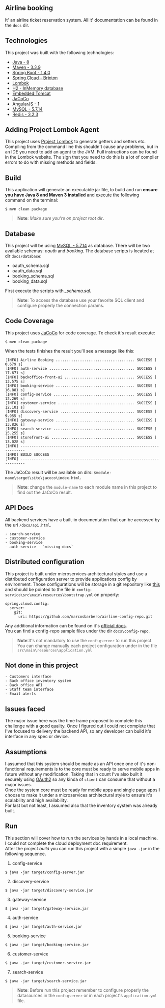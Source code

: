 Airline booking
---
It' an airline ticket reservation system. All it' documentation can be found in the `docs` dir.

Technologies
---
This project was built with the following technologies:

  - [Java - 8](http://www.oracle.com/technetwork/pt/java/javase/downloads/jdk8-downloads-2133151.html)
  - [Maven - 3.3.9](https://maven.apache.org/download.cgi)
  - [Spring Boot - 1.4.0](http://projects.spring.io/spring-boot/)
  - [Spring Cloud - Brixton](http://projects.spring.io/spring-cloud/)
  - [Lombok](https://projectlombok.org/)
  - [H2 - InMemory database](http://www.h2database.com/html/main.html)
  - [Embedded Tomcat](http://tomcat.apache.org/)
  - [JaCoCo](http://www.eclemma.org/jacoco/)
  - [AngularJS - 1](https://angularjs.org/)
  - [MySQL - 5.7.14](https://www.mysql.com/)
  - [Redis - 3.2.3](http://redis.io/)
  
Adding Project Lombok Agent
---

This project uses [Project Lombok](http://projectlombok.org/features/index.html)
to generate getters and setters etc. Compiling from the command line this
shouldn't cause any problems, but in an IDE you need to add an agent
to the JVM. Full instructions can be found in the Lombok website. The
sign that you need to do this is a lot of compiler errors to do with
missing methods and fields.  

Build
---
This application will generate an executable jar file, to build and run **ensure you have Java 8 and Maven 3 installed** 
and execute the following command on the terminal:

```
$ mvn clean package
```

>**Note**: *Make sure you're on project root dir*.

Database
---
This project will be using [MySQL - 5.7.14](https://www.mysql.com/) as database. There will be two available schemas: *oauth* and *booking*.
The database scripts is located at dir `docs/database`:

 - oauth_schema.sql
 - oauth_data.sql
 - booking_schema.sql
 - booking_data.sql
 
First execute the scripts with *\_schema.sql*. 

>**Note**: To access the database use your favorite SQL client and configure properly the connection params.
  
Code Coverage
---
This project uses [JaCoCo](http://www.eclemma.org/jacoco/) for code coverage. To check it's result execute:

```
$ mvn clean package
```

When the tests finishes the result you'll see a message like this:
```
[INFO] Airline Booking .................................... SUCCESS [  0.679 s]
[INFO] auth-service ....................................... SUCCESS [ 17.671 s]
[INFO] backoffice-front-ui ................................ SUCCESS [ 13.575 s]
[INFO] booking-service .................................... SUCCESS [ 16.881 s]
[INFO] config-service ..................................... SUCCESS [ 12.269 s]
[INFO] customer-service ................................... SUCCESS [ 12.101 s]
[INFO] discovery-service .................................. SUCCESS [  9.955 s]
[INFO] gateway-service .................................... SUCCESS [ 13.826 s]
[INFO] search-service ..................................... SUCCESS [ 15.255 s]
[INFO] storefront-ui ...................................... SUCCESS [ 13.028 s]
[INFO] ------------------------------------------------------------------------
[INFO] BUILD SUCCESS
[INFO] ------------------------------------------------------------------------
```

The JaCoCo result will be available on dirs: `$module-name\target\site\jacoco\index.html`.

>**Note**: change the `module-name` to each module name in this project to find out the JaCoCo result.

API Docs
---
All backend services have a built-in documentation that can be accessed by the uri `/docs/api.html`.  

    - search-service
    - customer-service
    - booking-service
    - auth-service - `missing docs`
    
Distributed configuration
---
This project is built under microservices architectural styles and use a distributed configuration server to provide applications 
config by environment. Those configurations will be storage in a git repository like [this](https://github.com/marcosbarbero/airline-config-repo/blob/master/application.yml) 
and should be pointed to the file in `config-service\src\main\resources\bootstrap.yml` on property:

```
spring.cloud.config:
  server:
    git:
      uri: https://github.com/marcosbarbero/airline-config-repo.git
```

Any additional information can be found on it's [official docs](http://cloud.spring.io/spring-cloud-config/spring-cloud-config.html).  
You can find a config-repo sample files under the dir `docs\config-repo`.  

>**Note**:It's not mandatory to use the `configserver` to run this project. You can change manually each project configuration under in the
 file `src\main\resources\application.yml`
    
Not done in this project
---

    - Customers interface
    - Back office inventory system
    - Back office API
    - Staff team interface
    - Email alerts
    

Issues faced
---
The major issue here was the time frame proposed to complete this challenge with a good quality. Once I figured out I could not 
complete that I've focused to delivery the backend API, so any developer can build it's interface in any spec or device.

Assumptions
---
I assumed that this system should be made as an API once one of it's non-functional requirements is to the core
must be ready to serve mobile apps in future without any modification. Taking that in count I've also built it securely
using [OAuth2](http://oauth.net/2/) so any kinda of `client` can consume that without a major issues.  
Once the system core must be ready for mobile apps and single page apps I choose to make it under a microservices architectural style
to ensure it's scalability and high availability.  
For last but not least, I assumed also that the inventory system was already built.

Run
---
This section will cover how to run the services by hands in a local machine. I could not complete the cloud deployment doc requirement.    
After the project *build* you can run this project with a simple `java -jar` in the following sequence.

1. config-service
```
$ java -jar target/config-server.jar
```

2. discovery-service
```
$ java -jar target/discovery-service.jar
```

3. gateway-service
```
$ java -jar target/gateway-service.jar
```

4. auth-service
```
$ java -jar target/auth-service.jar
```

5. booking-service
```
$ java -jar target/booking-service.jar
```

6. customer-service
```
$ java -jar target/customer-service.jar
```

7. search-service
```
$ java -jar target/search-service.jar
```

>**Note**: Before run this project remember to configure properly the datasources in the `configserver` or in each project's `application.yml` file.
